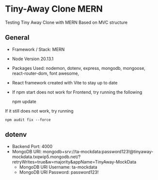 # Tiny-Away Clone MERN
Testing Tiny Away Clone with MERN
Based on MVC structure

## General 
- Framework / Stack: MERN
- Node Version 20.13.1
- Packages Used: nodemon, dotenv, express, mongodb, mongoose, react-router-dom, font awesome, 
- React framework created with Vite to stay up to date 

- If npm start does not work for Frontend, try running the following

    npm update 

If it still does not work, try running 

    npm audit fix --force 

## dotenv
- Backend Port: 4000 
- MongoDB URI: mongodb+srv://ta-mockdata:password123!@tinyaway-mockdata.txqwip5.mongodb.net/?retryWrites=true&w=majority&appName=TinyAway-MockData
    - MongoDB URI Username: ta-mockdata
    - MongoDB URI Password: password123!
